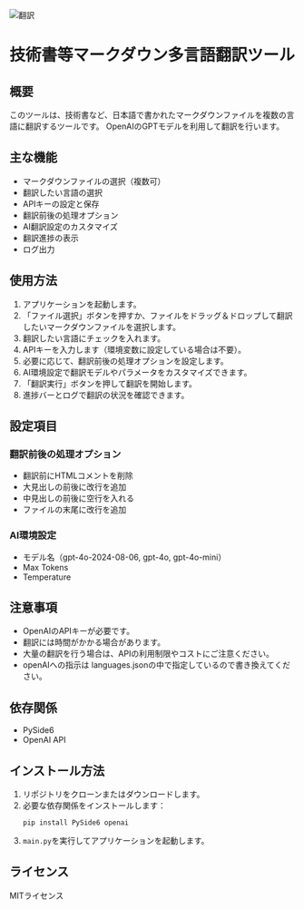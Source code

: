 ![翻訳](https://github.com/user-attachments/assets/6806ed76-3f07-4419-bb8d-49ef6c939c80)

# 技術書等マークダウン多言語翻訳ツール

## 概要

このツールは、技術書など、日本語で書かれたマークダウンファイルを複数の言語に翻訳するツールです。
OpenAIのGPTモデルを利用して翻訳を行います。

## 主な機能

- マークダウンファイルの選択（複数可）
- 翻訳したい言語の選択
- APIキーの設定と保存
- 翻訳前後の処理オプション
- AI翻訳設定のカスタマイズ
- 翻訳進捗の表示
- ログ出力

## 使用方法

1. アプリケーションを起動します。
2. 「ファイル選択」ボタンを押すか、ファイルをドラッグ＆ドロップして翻訳したいマークダウンファイルを選択します。
3. 翻訳したい言語にチェックを入れます。
4. APIキーを入力します（環境変数に設定している場合は不要）。
5. 必要に応じて、翻訳前後の処理オプションを設定します。
6. AI環境設定で翻訳モデルやパラメータをカスタマイズできます。
7. 「翻訳実行」ボタンを押して翻訳を開始します。
8. 進捗バーとログで翻訳の状況を確認できます。

## 設定項目

### 翻訳前後の処理オプション

- 翻訳前にHTMLコメントを削除
- 大見出しの前後に改行を追加
- 中見出しの前後に空行を入れる
- ファイルの末尾に改行を追加

### AI環境設定

- モデル名（gpt-4o-2024-08-06, gpt-4o, gpt-4o-mini）
- Max Tokens
- Temperature

## 注意事項

- OpenAIのAPIキーが必要です。
- 翻訳には時間がかかる場合があります。
- 大量の翻訳を行う場合は、APIの利用制限やコストにご注意ください。
- openAIへの指示は languages.jsonの中で指定しているので書き換えてください。

## 依存関係

- PySide6
- OpenAI API

## インストール方法

1. リポジトリをクローンまたはダウンロードします。
2. 必要な依存関係をインストールします：
   ```
   pip install PySide6 openai
   ```
3. `main.py`を実行してアプリケーションを起動します。

## ライセンス

MITライセンス
